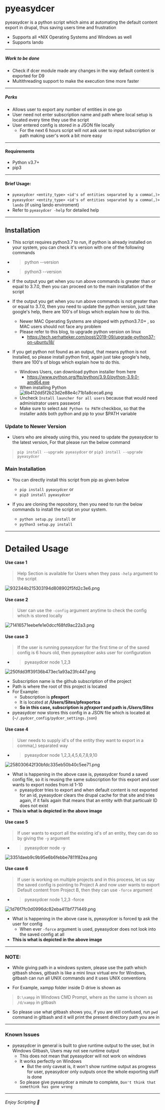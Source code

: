 # pyeasydcer
pyeasydcer is a python script which aims at automating the default content export in drupal, thus saving users time and frustration

  - Supports all *NIX Operating Systems and Windows as well
  - Supports lando
---
##### Work to be done
+ Check if dcer module made any changes in the way default content is exported for D9
+ Multithreading support to make the execution time more faster
---
##### Perks
+ Allows user to export any number of entities in one go
+ User need not enter subscription name and path where local setup is located every time they use the script
+ User entered config is stored in a JSON file locally
    + For the next 6 hours script will not ask user to input subscription or path making user's work a bit more easy
---
#### Requirements
+ Python v3.7+
+ pip3
---
#### Brief Usage:
  + `pyeasydcer <entity_type> <id's of entities separated by a comma(,)>`
  + `pyeasydcer <entity_type> <id's of entities separated by a comma(,)> lando` (if using lando enviroment)
  + Refer to `pyeasydcer -help` for detailed help
---
## Installation
- This script requires python3.7 to run, if python is already installed on your system, you can check it's version with one of the following commands
- > python --version
- > python3 --version

- If the output you get when you run above commands is greater than or equal to 3.7.0, then you can proceed on to the main installation of the script
- If the output you get when you run above commands is not greater than or equal to 3.7.0, then you need to update the python version, just take google's help, there are 100's of blogs which explain how to do this.
	- Newer MAC Operating Systems are shipped with python3.7.0+ , so MAC users should not face any problem
	- Please refer to this blog, to upgrade python version on linux
		- https://tech.serhatteker.com/post/2019-09/upgrade-python37-on-ubuntu18/
- If you get python not found as an output, that means python is not Installed, so please install python first, again just take google's help, there are 100's of blogs which explain how to do this.
	- Windows Users, can download python installer from here
		-  https://www.python.org/ftp/python/3.9.0/python-3.9.0-amd64.exe
	-  When installing Python
	![6b412dd5f2b23d2e88e4c71b1a8ceca6.png](images/06e5a6b0971f4b438c72726641dfcf41.png)
	- Uncheck `Install launcher for all users` because that would need administrator users password
	- Make sure to select `Add Python to PATH` checkbox, so that the installer adds both python and pip to your $PATH variable

### Update to Newer Version
- Users who are already using this, you need to update the pyeasydcer to the latest version, For that please run the below command
> `pip install --upgrade pyeasydcer` or
> `pip3 install --upgrade pyeasydcer`

### Main Installation
+ You can directly install this script from pip as given below

  + `pip install pyeasydcer` or
  + `pip3 install pyeasydcer`

+ If you are cloning the repository, then you need to run the below commands to install the script on your system.

  + `python setup.py install` or
  + `python3 setup.py install`
---
# Detailed Usage

#### Use case 1
> Help Section is available for Users when they pass `-help` argument to the script

![932344b215303194d808902f5fd2c3e6.png](images/268ab3a6896a489393e07b0b162573d3.png)

#### Use case 2
> User can use the `-config` argument anytime to check the config which is stored locally

![71416571eebefe1e0dccf68fd9ac22a3.png](images/eb5628ec1914406a88ff845fb9a114aa.png)

#### Use case 3
> If the user is running pyeasydcer for the first time or of the saved config is 6 hours old, then pyeasydcer asks user for configuration
+ > pyeasydcer node 1,2,3

![250fdd3ff39136b473ec1a93a23fc447.png](images/978eb78651c14b04a8fa2d70c06f617d.png)

- Subscription name is the github subscription of the project
- Path is where the root of this project is located
- For Example:
	- Subscription is **pfexport**
	- It is located at **/Users/Sites/pfexportca**
	- **So in this case, subscription is *pfexport* and path is */Users/Sites***
- pyeasydcer now stores this config in a JSON file which is located at (`~/.pydcer_config/pydcer_settings.json`)


#### Use case 4
> User needs to supply id's of the entity they want to export in a comma(,) separated way
+ > pyeasydcer node 1,2,3,4,5,6,7,8,9,10

![258030642f30bfdc335eb50b40c5ee71.png](images/1e85e1f19dc34c79b05ee38a953088d2.png)

- What is happening in the above case is, pyeasydcer found a saved config file, so it is reusing the same subscription for this export and user wants to export nodes from id 1-10
	- pyeasydcer tries to export and when default content is not exported for an id, pyeasydcer clears the drupal cache for that site and tries again, if it fails again that means that an entity with that particualr ID does not exist
- **This is what is depicted in the above image**

#### Use case 5
> If user wants to export all the existing id's of an entity, they can do so by giving the `-y` argument
+ > pyeasydcer node -y

![3351daeb9c9b95e6b6febbe7811f82ea.png](images/d78e7b6cc8944e87bf6c2d79667dcc75.png)

#### Use case 6
> If user is working on multiple projects and in this process, let us say the saved config is pointing to Project A and now user wants to export Default content from Project B, then they can use `-force` argument
+ > pyeasydcer node 1,2,3 -force

![1d76f7fc0d0996dc82eba411bf771449.png](images/6d2f2ea9cc96423a98d7ae3026bb8c9b.png)

- What is happening in the above case is, pyeasydcer is forced tp ask the user for config
	- When ever `-force` argument is used, pyeasydcer does not look into the saved config at all
- **This is what is depicted in the above image**
---
### NOTE:

- While giving path in a windows system, please use the path which gitbash shows, gitbash is like a mini linux virtual env for Windows, gitbash can run all UNIX commands and it uses UNIX conventions

- For Example, xampp folder inside D drive is shown as

> `D:\xampp` in Windows CMD Prompt, where as the same is shown as
> `/d/xampp` in gitbash

- So please use what gitbash shows you, if you are still confused, run `pwd` command in gitbash and it will print the present directory path you are in
---
### Known Issues

- pyeasydcer in general is built to give runtime output to the user, but in Windows Gitbash, Users may not see runtime output
	- This does not mean that pyeasydcer will not work on windows
	- It works perfectly on Windows
		- But the only caveat is, it won't show runtime output as progress for user, pyeasydcer only outputs once the whole exporting stuff is done
	- So please give pyeasydcer a minute to complete, `Don't think that somethink has gone wrong`
---
###### Enjoy Scripting 🙂
